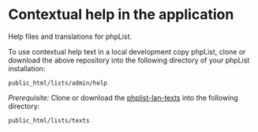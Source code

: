 # Contextual help in the application
Help files and translations for phpList.

To use contextual help text in a local development copy phpList, clone or download the above repository into the following directory of your phpList installation:

``public_html/lists/admin/help``

*Prerequisite:* Clone or download the [phplist-lan-texts](https://github.com/phpList/phplist-lan-texts) into the following directory: 

``public_html/lists/texts``
